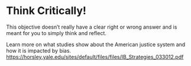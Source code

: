# Think Critically!

This objective doesn’t really have a clear right or wrong answer and is meant for you to simply think and reflect. 

Learn more on what studies show about the American justice system and how it is impacted by bias. 
https://horsley.yale.edu/sites/default/files/files/IB_Strategies_033012.pdf

